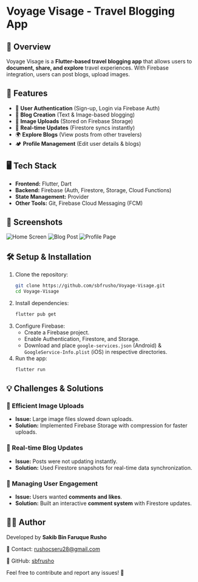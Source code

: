 # Voyage Visage - Travel Blogging App

## 📌 Overview
Voyage Visage is a **Flutter-based travel blogging app** that allows users to **document, share, and explore** travel experiences. With Firebase integration, users can post blogs, upload images.

## 🚀 Features
- 🔐 **User Authentication** (Sign-up, Login via Firebase Auth)
- 📝 **Blog Creation** (Text & Image-based blogging)
- 📸 **Image Uploads** (Stored on Firebase Storage)
- 🔄 **Real-time Updates** (Firestore syncs instantly)
- 🌍 **Explore Blogs** (View posts from other travelers)
- 🏕 **Profile Management** (Edit user details & blogs)

## 🖥 Tech Stack
- **Frontend:** Flutter, Dart
- **Backend:** Firebase (Auth, Firestore, Storage, Cloud Functions)
- **State Management:** Provider
- **Other Tools:** Git, Firebase Cloud Messaging (FCM)

## 📸 Screenshots
![Home Screen](Screenshot_20250223_201424.png)
![Blog Post](Screenshot_20250223_201432.png)
![Profile Page](Screenshot_20250223_201439.png)

## 🛠 Setup & Installation
1. Clone the repository:
   ```sh
   git clone https://github.com/sbfrusho/Voyage-Visage.git
   cd Voyage-Visage
   ```
2. Install dependencies:
   ```sh
   flutter pub get
   ```
3. Configure Firebase:
   - Create a Firebase project.
   - Enable Authentication, Firestore, and Storage.
   - Download and place `google-services.json` (Android) & `GoogleService-Info.plist` (iOS) in respective directories.
4. Run the app:
   ```sh
   flutter run
   ```

## 💡 Challenges & Solutions
### 📸 Efficient Image Uploads
- **Issue:** Large image files slowed down uploads.
- **Solution:** Implemented Firebase Storage with compression for faster uploads.

### 🔄 Real-time Blog Updates
- **Issue:** Posts were not updating instantly.
- **Solution:** Used Firestore snapshots for real-time data synchronization.

### 💬 Managing User Engagement
- **Issue:** Users wanted **comments and likes**.
- **Solution:** Built an interactive **comment system** with Firestore updates.

## 👨‍💻 Author
Developed by **Sakib Bin Faruque Rusho**

📧 Contact: [rushocseru28@gmail.com](mailto:rushocseru28@gmail.com)

🔗 GitHub: [sbfrusho](https://github.com/sbfrusho)

Feel free to contribute and report any issues! 🚀
